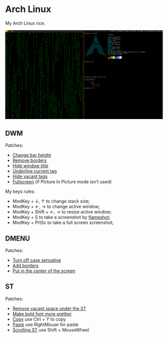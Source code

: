 # Arch Linux
My Arch Linux rice.

![Arch Linux](https://github.com/Valetron/Arch-Linux/blob/main/image.png)
## DWM
Patches:
- [Change bar height](https://dwm.suckless.org/patches/bar_height/)
- [Remove borders](https://dwm.suckless.org/patches/singularborders/)
- [Hide window title](https://dwm.suckless.org/patches/notitle/)
- [Underline current tag](https://dwm.suckless.org/patches/underlinetags/)
- [Hide vacant tags](https://dwm.suckless.org/patches/hide_vacant_tags/)
- [Fullscreen](https://dwm.suckless.org/patches/fakefullscreen/) (if Picture In Picture mode isn't used)

My keys rules:
* ModKey + ↓, ↑ to change stack size;
* ModKey + ←, → to change active window;
* ModKey + Shift + ←, → to resize active window;
* ModKey + S to take a screenshot by [flameshot](https://github.com/flameshot-org/flameshot);
* ModKey + PrtSc to take a full screen screenshot;
## DMENU
Patches:
- [Turn off case sensative](https://tools.suckless.org/dmenu/patches/case-insensitive/)
- [Add borders](https://tools.suckless.org/dmenu/patches/border/)
- [Put in the center of the screen](https://tools.suckless.org/dmenu/patches/center/)
## ST
Patches:
- [Remove vacant space under the ST](https://st.suckless.org/patches/anysize/)  
- [Make bold font more prettier](https://st.suckless.org/patches/bold-is-not-bright/)
- [Copy](https://st.suckless.org/patches/clipboard/) use Ctrl + Y to copy
- [Paste](https://st.suckless.org/patches/rightclickpaste/) use RightMouse for paste
- [Scrolling ST](https://st.suckless.org/patches/scrollback/) use Shift + MouseWheel
